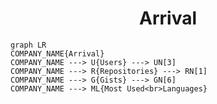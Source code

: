 <h1 align="center">Arrival</h1>

```mermaid
graph LR
COMPANY_NAME{Arrival}
COMPANY_NAME ---> U{Users} ---> UN[3]
COMPANY_NAME ---> R{Repositories} ---> RN[1]
COMPANY_NAME ---> G{Gists} ---> GN[6]
COMPANY_NAME ---> ML{Most Used<br>Languages}
```
